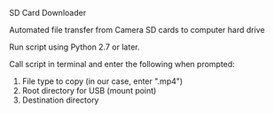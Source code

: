 SD Card Downloader

Automated file transfer from Camera SD cards to computer hard drive

Run script using Python 2.7 or later.

Call script in terminal and enter the following when prompted:
1. File type to copy (in our case, enter ".mp4")
2. Root directory for USB (mount point)
3. Destination directory
